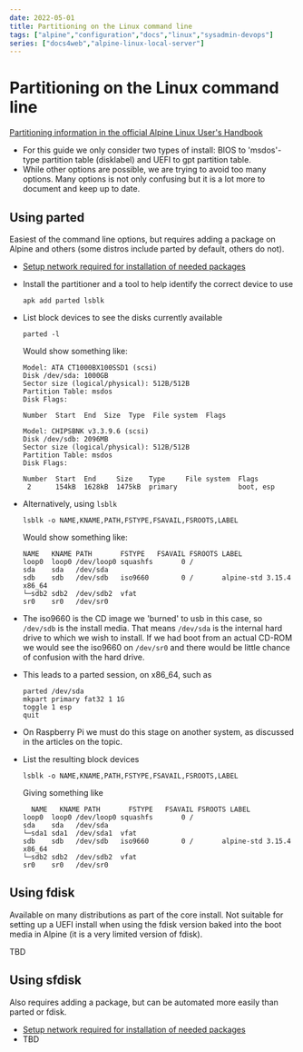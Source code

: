 ```yaml
---
date: 2022-05-01
title: Partitioning on the Linux command line
tags: ["alpine","configuration","docs","linux","sysadmin-devops"]
series: ["docs4web","alpine-linux-local-server"]
---
```


# Partitioning on the Linux command line

[Partitioning information in the official Alpine Linux User's Handbook](https://docs.alpinelinux.org/user-handbook/0.1a/Installing/manual.html#_partitioning_your_disk)

* For this guide we only consider two types of install: BIOS to 'msdos'-type partition table (disklabel) and UEFI to gpt partition table.
* While other options are possible, we are trying to avoid too many options. Many options is not only confusing but it is a lot more to document and keep up to date.

## Using parted

Easiest of the command line options, but requires adding a package on Alpine and others (some distros include parted by default, others do not).

* [Setup network required for installation of needed packages](setup-network-for-package-install.md)

* Install the partitioner and a tool to help identify the correct device to use
  
  ```shell
  apk add parted lsblk
  ```

* List block devices to see the disks currently available
  
  ```shell
  parted -l
  ```
  
  Would show something like:
  
  ```shell
  Model: ATA CT1000BX100SSD1 (scsi)
  Disk /dev/sda: 1000GB
  Sector size (logical/physical): 512B/512B
  Partition Table: msdos
  Disk Flags: 
  
  Number  Start  End  Size  Type  File system  Flags
  
  Model: CHIPSBNK v3.3.9.6 (scsi)
  Disk /dev/sdb: 2096MB
  Sector size (logical/physical): 512B/512B
  Partition Table: msdos
  Disk Flags: 
  
  Number  Start  End     Size    Type     File system  Flags
   2      154kB  1628kB  1475kB  primary               boot, esp
  ```

* Alternatively, using `lsblk`
  
  ```shell
  lsblk -o NAME,KNAME,PATH,FSTYPE,FSAVAIL,FSROOTS,LABEL
  ```
  
  Would show something like:
  
  ```plain
  NAME   KNAME PATH       FSTYPE   FSAVAIL FSROOTS LABEL
  loop0  loop0 /dev/loop0 squashfs       0 /       
  sda    sda   /dev/sda
  sdb    sdb   /dev/sdb   iso9660        0 /       alpine-std 3.15.4 x86_64
  └─sdb2 sdb2  /dev/sdb2  vfat                     
  sr0    sr0   /dev/sr0 
  ```

* The iso9660 is the CD image we 'burned' to usb in this case, so `/dev/sdb` is the install media. That means `/dev/sda` is the internal hard drive to which we wish to install. If we had boot from an actual CD-ROM we would see the iso9660 on `/dev/sr0` and there would be little chance of confusion with the hard drive.

* This leads to a parted session, on x86_64, such as
  
  ```shell
  parted /dev/sda
  mkpart primary fat32 1 1G
  toggle 1 esp
  quit
  ```

* On Raspberry Pi we must do this stage on another system, as discussed in the articles on the topic.

* List the resulting block devices
  
  ```shell
  lsblk -o NAME,KNAME,PATH,FSTYPE,FSAVAIL,FSROOTS,LABEL
  ```
  
  Giving something like
  
  ```plain
    NAME   KNAME PATH       FSTYPE   FSAVAIL FSROOTS LABEL
  loop0  loop0 /dev/loop0 squashfs       0 /       
  sda    sda   /dev/sda                            
  └─sda1 sda1  /dev/sda1  vfat                     
  sdb    sdb   /dev/sdb   iso9660        0 /       alpine-std 3.15.4 x86_64
  └─sdb2 sdb2  /dev/sdb2  vfat                     
  sr0    sr0   /dev/sr0 
  ```

## Using fdisk

Available on many distributions as part of the core install. Not suitable for setting up a UEFI install when using the fdisk version baked into the boot media in Alpine (it is a very limited version of fdisk).

TBD

## Using sfdisk

Also requires adding a package, but can be automated more easily than parted or fdisk.

* [Setup network required for installation of needed packages](setup-network-for-package-install.md)
* TBD
